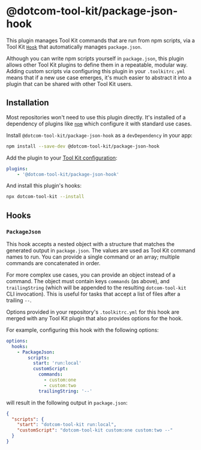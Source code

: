 # @dotcom-tool-kit/package-json-hook

This plugin manages Tool Kit commands that are run from npm scripts, via a Tool Kit [`Hook`](#hooks) that automatically manages `package.json`.

Although you can write npm scripts yourself in `package.json`, this plugin allows other Tool Kit plugins to define them in a repeatable, modular way. Adding custom scripts via configuring this plugin in your `.toolkitrc.yml` means that if a new use case emerges, it's much easier to abstract it into a plugin that can be shared with other Tool Kit users.

## Installation

Most repositories won't need to use this plugin directly. It's installed of a dependency of plugins like [`npm`](../npm) which configure it with standard use cases.


Install `@dotcom-tool-kit/package-json-hook` as a `devDependency` in your app:

```sh
npm install --save-dev @dotcom-tool-kit/package-json-hook
```

Add the plugin to your [Tool Kit configuration](https://github.com/financial-times/dotcom-tool-kit/blob/main/readme.md#configuration):

```yaml
plugins:
	- '@dotcom-tool-kit/package-json-hook'
```

And install this plugin's hooks:

```sh
npx dotcom-tool-kit --install
```

<!-- begin autogenerated docs -->
## Hooks

### `PackageJson`

This hook accepts a nested object with a structure that matches the generated output in `package.json`. The values are used as Tool Kit command names to run. You can provide a single command or an array; multiple commands are concatenated in order.

For more complex use cases, you can provide an object instead of a command. The object must contain keys `commands` (as above), and `trailingString` (which will be appended to the resulting `dotcom-tool-kit` CLI invocation). This is useful for tasks that accept a list of files after a trailing `--`.

Options provided in your repository's `.toolkitrc.yml` for this hook are merged with any Tool Kit plugin that also provides options for the hook.

For example, configuring this hook with the following options:

~~~yml
options:
  hooks:
    - PackageJson:
        scripts:
          start: 'run:local'
          customScript:
            commands:
              - custom:one
              - custom:two
            trailingString: '--'
~~~

will result in the following output in `package.json`:

~~~json
{
  "scripts": {
    "start": "dotcom-tool-kit run:local",
    "customScript": "dotcom-tool-kit custom:one custom:two --"
  }
}
~~~

<!-- hide autogenerated schema docs -->

<!-- end autogenerated docs -->
